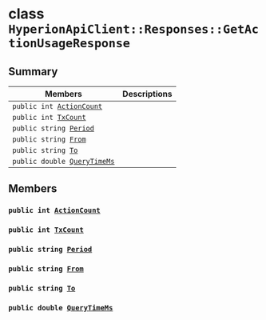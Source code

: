 # class `HyperionApiClient::Responses::GetActionUsageResponse` 

## Summary

 Members                        | Descriptions                                
--------------------------------|---------------------------------------------
`public int `[`ActionCount`](#class_hyperion_api_client_1_1_responses_1_1_get_action_usage_response_1a2ea8b511392fc20e168f1836bb373825) | 
`public int `[`TxCount`](#class_hyperion_api_client_1_1_responses_1_1_get_action_usage_response_1ad6dfcc53de6b90dff0ccee92ba4fa8f9) | 
`public string `[`Period`](#class_hyperion_api_client_1_1_responses_1_1_get_action_usage_response_1a8fcbb8c24b6dbc78de994a7618598fdc) | 
`public string `[`From`](#class_hyperion_api_client_1_1_responses_1_1_get_action_usage_response_1abea3e2270c50cc8aff2a21c2c568e3e5) | 
`public string `[`To`](#class_hyperion_api_client_1_1_responses_1_1_get_action_usage_response_1a338dea598ec4302665cf1d9d1ba725c5) | 
`public double `[`QueryTimeMs`](#class_hyperion_api_client_1_1_responses_1_1_get_action_usage_response_1aaed05a434b4de2c0ca564fe4e3d8a2ec) | 

## Members

### `public int `[`ActionCount`](#class_hyperion_api_client_1_1_responses_1_1_get_action_usage_response_1a2ea8b511392fc20e168f1836bb373825) 

### `public int `[`TxCount`](#class_hyperion_api_client_1_1_responses_1_1_get_action_usage_response_1ad6dfcc53de6b90dff0ccee92ba4fa8f9) 

### `public string `[`Period`](#class_hyperion_api_client_1_1_responses_1_1_get_action_usage_response_1a8fcbb8c24b6dbc78de994a7618598fdc) 

### `public string `[`From`](#class_hyperion_api_client_1_1_responses_1_1_get_action_usage_response_1abea3e2270c50cc8aff2a21c2c568e3e5) 

### `public string `[`To`](#class_hyperion_api_client_1_1_responses_1_1_get_action_usage_response_1a338dea598ec4302665cf1d9d1ba725c5) 

### `public double `[`QueryTimeMs`](#class_hyperion_api_client_1_1_responses_1_1_get_action_usage_response_1aaed05a434b4de2c0ca564fe4e3d8a2ec) 

